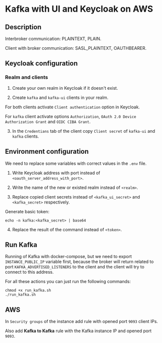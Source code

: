 # Kafka with UI and Keycloak on AWS


## Description

Interbroker communication: PLAINTEXT, PLAIN.

Client with broker communication: SASL_PLAINTEXT, OAUTHBEARER.


## Keycloak configuration

### Realm and clients 

1. Create your own realm in Keycloak if it doesn't exist. 

2. Create `kafka` and `kafka-ui` clients in your realm.

For both clients activate `Client authentication` option in Keycloak.

For `kafka` client activate options `Authorization`, `OAuth 2.0 Device Authorization Grant` and `OIDC CIBA Grant`.

3. In the `Credentians` tab of the client copy `Client secret` of `kafka-ui` and `kafka` clients.


## Environment configuration

We need to replace some variables with correct values in the `.env` file.

1. Write Keycloak address with port instead of `<oauth_server_address_with_port>`.

2. Write the name of the new or existed realm instead of `<realm>`.

3. Replace copied client secrets instead of `<kafka_ui_secret>` and `<kafka_secret>` respectively.

Generate basic token:

```
echo -n kafka:<kafka_secret> | base64
```

4. Replace the result of the command instead of `<token>`.


## Run Kafka

Running of Kafka with docker-compose, but we need to export `INSTANCE_PUBLIC_IP` variable first, 
because the broker will return related to port `KAFKA_ADVERTISED_LISTENERS` to the client and the client will try to connect to this address.

For all these actions you can just run the following commands:

```
chmod +x run_kafka.sh
./run_kafka.sh
```


## AWS

In `Security groups` of the instance add rule with opened port `9093` client IPs.

Also add **Kafka to Kafka** rule with the Kafka instance IP and opened port `9093`.